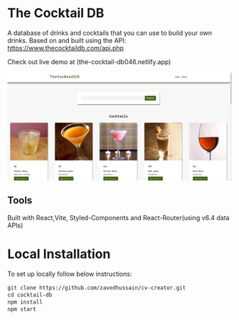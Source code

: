 # The Cocktail DB

A database of drinks and cocktails that you can use to build your own drinks.
Based on and built using the API: https://www.thecocktaildb.com/api.php

Check out live demo at (the-cocktail-db046.netlify.app)

![Home](/src/assets/screenshots/home.jpg)

## Tools

Built with React,Vite, Styled-Components and React-Router(using v6.4 data APIs)

# Local Installation

To set up locally follow below instructions:

```
git clone https://github.com/zavedhussain/cv-creator.git
cd cocktail-db
npm install
npm start
```
